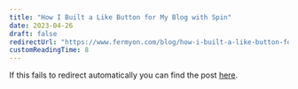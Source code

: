 ```yaml
---
title: "How I Built a Like Button for My Blog with Spin"
date: 2023-04-26
draft: false
redirectUrl: "https://www.fermyon.com/blog/how-i-built-a-like-button-for-my-blog-with-spin"
customReadingTime: 8
---
```


If this fails to redirect automatically you can find the post [here](https://www.fermyon.com/blog/how-i-built-a-like-button-for-my-blog-with-spin).
